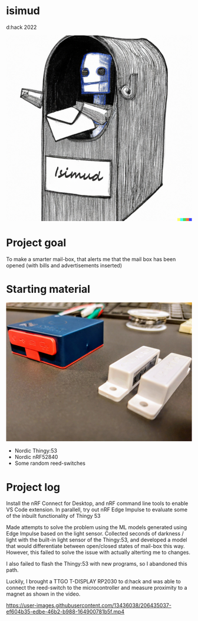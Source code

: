 # isimud
d:hack 2022

![Isimud](isimud.png)

# Project goal
 To make a smarter mail-box, that alerts me that the mail box has been opened (with bills and advertisements inserted)

# Starting material
![Nordic Thingy:53](20221208_080010(1).jpg)
* Nordic Thingy:53 
* Nordic nRF52840
* Some random reed-switches 

# Project log
Install the nRF Connect for Desktop, and nRF command line tools to enable VS Code extension.
In parallell, try out nRF Edge Impulse to evaluate some of the inbuilt functionality of Thingy 53

Made attempts to solve the problem using the ML models generated using Edge Impulse based on the light sensor.
Collected seconds of darkness / light with the built-in light sensor of the Thingy:53, and developed a model that would differentiate between open/closed states of mail-box this way. 
However, this failed to solve the issue with actually alterting me to changes.

I also failed to flash the Thingy:53 with new programs, so I abandoned this path.

Luckily, I brought a TTGO T-DISPLAY RP2030 to d:hack and was able to connect the reed-switch to the microcontroller and measure proximity to a magnet as shown in the video.


https://user-images.githubusercontent.com/13436038/206435037-ef604b35-edbe-46b2-b988-164900781b5f.mp4

